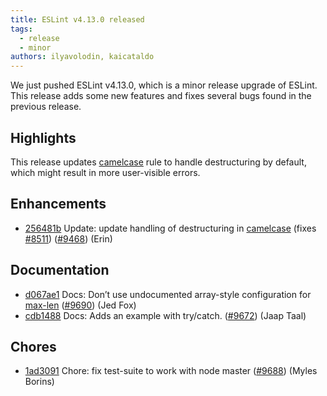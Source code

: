```yaml
---
title: ESLint v4.13.0 released
tags:
  - release
  - minor
authors: ilyavolodin, kaicataldo
---
```


We just pushed ESLint v4.13.0, which is a minor release upgrade of ESLint. This release adds some new features and fixes several bugs found in the previous release.


## Highlights

This release updates [camelcase](/docs/rules/camelcase) rule to handle destructuring by default, which might result in more user-visible errors.



## Enhancements


* [256481b](https://github.com/eslint/eslint/commit/256481b) Update: update handling of destructuring in [camelcase](/docs/rules/camelcase) (fixes [#8511](https://github.com/eslint/eslint/issues/8511)) ([#9468](https://github.com/eslint/eslint/issues/9468)) (Erin)






## Documentation


* [d067ae1](https://github.com/eslint/eslint/commit/d067ae1) Docs: Don’t use undocumented array-style configuration for [max-len](/docs/rules/max-len) ([#9690](https://github.com/eslint/eslint/issues/9690)) (Jed Fox)
* [cdb1488](https://github.com/eslint/eslint/commit/cdb1488) Docs: Adds an example with try/catch. ([#9672](https://github.com/eslint/eslint/issues/9672)) (Jaap Taal)








## Chores


* [1ad3091](https://github.com/eslint/eslint/commit/1ad3091) Chore: fix test-suite to work with node master ([#9688](https://github.com/eslint/eslint/issues/9688)) (Myles Borins)
